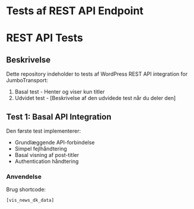 # Tests af REST API Endpoint

# REST API Tests

## Beskrivelse
Dette repository indeholder to tests af WordPress REST API integration for JumboTransport:
1. Basal test - Henter og viser kun titler
2. Udvidet test - [Beskrivelse af den udvidede test når du deler den]

## Test 1: Basal API Integration
Den første test implementerer:
- Grundlæggende API-forbindelse
- Simpel fejlhåndtering
- Basal visning af post-titler
- Authentication håndtering

### Anvendelse
Brug shortcode:
```bash
[vis_news_dk_data]
